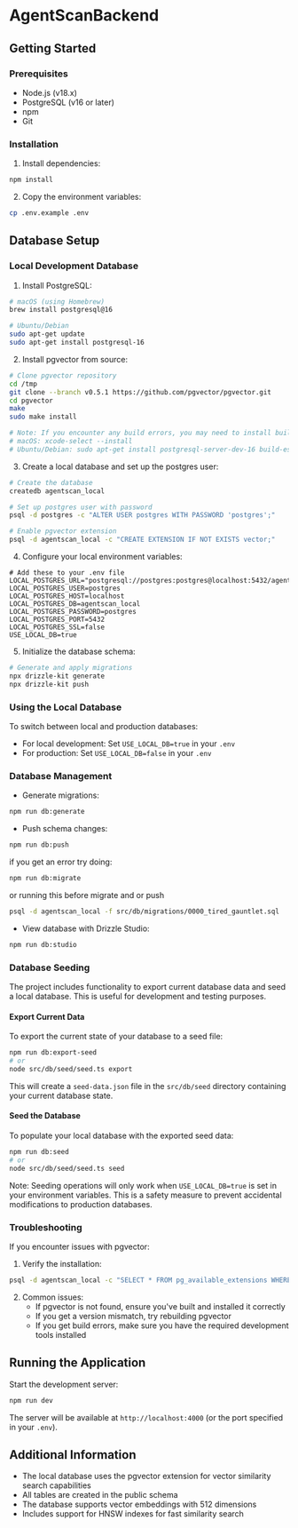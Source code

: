 # AgentScanBackend

## Getting Started

### Prerequisites

- Node.js (v18.x)
- PostgreSQL (v16 or later)
- npm
- Git

### Installation

1. Install dependencies:
```bash
npm install
```

2. Copy the environment variables:
```bash
cp .env.example .env
```

## Database Setup

### Local Development Database

1. Install PostgreSQL:
```bash
# macOS (using Homebrew)
brew install postgresql@16

# Ubuntu/Debian
sudo apt-get update
sudo apt-get install postgresql-16
```

2. Install pgvector from source:
```bash
# Clone pgvector repository
cd /tmp
git clone --branch v0.5.1 https://github.com/pgvector/pgvector.git
cd pgvector
make
sudo make install

# Note: If you encounter any build errors, you may need to install build dependencies:
# macOS: xcode-select --install
# Ubuntu/Debian: sudo apt-get install postgresql-server-dev-16 build-essential
```

3. Create a local database and set up the postgres user:
```bash
# Create the database
createdb agentscan_local

# Set up postgres user with password
psql -d postgres -c "ALTER USER postgres WITH PASSWORD 'postgres';"

# Enable pgvector extension
psql -d agentscan_local -c "CREATE EXTENSION IF NOT EXISTS vector;"
```

4. Configure your local environment variables:
```env
# Add these to your .env file
LOCAL_POSTGRES_URL="postgresql://postgres:postgres@localhost:5432/agentscan_local"
LOCAL_POSTGRES_USER=postgres
LOCAL_POSTGRES_HOST=localhost
LOCAL_POSTGRES_DB=agentscan_local
LOCAL_POSTGRES_PASSWORD=postgres
LOCAL_POSTGRES_PORT=5432
LOCAL_POSTGRES_SSL=false
USE_LOCAL_DB=true
```

5. Initialize the database schema:
```bash
# Generate and apply migrations
npx drizzle-kit generate
npx drizzle-kit push
```

### Using the Local Database

To switch between local and production databases:

- For local development: Set `USE_LOCAL_DB=true` in your `.env`
- For production: Set `USE_LOCAL_DB=false` in your `.env`

### Database Management

- Generate migrations:
```bash
npm run db:generate
```

- Push schema changes:
```bash
npm run db:push
```

if you get an error try doing:

```bash
npm run db:migrate
```
or running this before migrate and or push
```bash
psql -d agentscan_local -f src/db/migrations/0000_tired_gauntlet.sql
```

- View database with Drizzle Studio:
```bash
npm run db:studio
```

### Database Seeding

The project includes functionality to export current database data and seed a local database. This is useful for development and testing purposes.

#### Export Current Data
To export the current state of your database to a seed file:
```bash
npm run db:export-seed
# or
node src/db/seed/seed.ts export
```
This will create a `seed-data.json` file in the `src/db/seed` directory containing your current database state.

#### Seed the Database
To populate your local database with the exported seed data:
```bash
npm run db:seed
# or
node src/db/seed/seed.ts seed
```

Note: Seeding operations will only work when `USE_LOCAL_DB=true` is set in your environment variables. This is a safety measure to prevent accidental modifications to production databases.

### Troubleshooting

If you encounter issues with pgvector:

1. Verify the installation:
```bash
psql -d agentscan_local -c "SELECT * FROM pg_available_extensions WHERE name = 'vector';"
```

2. Common issues:
   - If pgvector is not found, ensure you've built and installed it correctly
   - If you get a version mismatch, try rebuilding pgvector
   - If you get build errors, make sure you have the required development tools installed

## Running the Application

Start the development server:
```bash
npm run dev
```

The server will be available at `http://localhost:4000` (or the port specified in your `.env`).

## Additional Information

- The local database uses the pgvector extension for vector similarity search capabilities
- All tables are created in the public schema
- The database supports vector embeddings with 512 dimensions
- Includes support for HNSW indexes for fast similarity search
